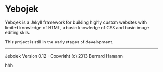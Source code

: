 Yebojek
=======

Yebojek is a Jekyll framework for building highly custom 
websites with limited knowledge of HTML, a basic knowledge 
of CSS and basic image editing skils.

This project is still in the early stages of development.


* * * * * * * * * * * * * * * * * * * * * *

Jebojek Version 0.12 - Copyright (c) 2013 Bernard Hamann


hhh